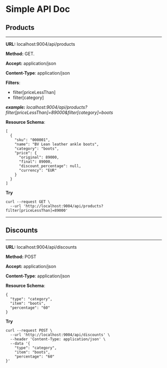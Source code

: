 # Simple API Doc
## Products
---
**URL:** localhost:9004/api/products

**Method:** GET.

**Accept:** application/json

**Content-Type**: application/json

**Filters**:
- filter[priceLessThan]
- filter[category]

_**example:** localhost:9004/api/products?filter[priceLessThan]=89000&filter[category]=boots_

**Resource Schema**:
```
[
  {
    "sku": "000001",
    "name": "BV Lean leather ankle boots",
    "category": "boots",
    "price": {
      "original": 89000,
      "final": 89000,
      "discount_percentage": null,
      "currency": "EUR"
    }
  }
]
```

**Try**
```
curl --request GET \
  --url 'http://localhost:9004/api/products?filter[priceLessThan]=89000'
```
---

## Discounts
---
**URL:** localhost:9004/api/discounts

**Method:** POST

**Accept:** application/json

**Content-Type**: application/json

**Resource Schema**:
```
{
  "type": "category",
  "item": "boots",
  "percentage": "60"
}
```

**Try**
```
curl --request POST \
  --url 'http://localhost:9004/api/discounts' \
  --header 'Content-Type: application/json' \
  --data '{
	"type": "category",
	"item": "boots",
	"percentage": "60"
}'
```
